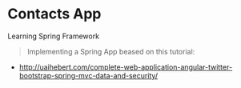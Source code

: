 # Contacts App
Learning Spring Framework
> Implementing a Spring App beased on this tutorial:
- http://uaihebert.com/complete-web-application-angular-twitter-bootstrap-spring-mvc-data-and-security/
